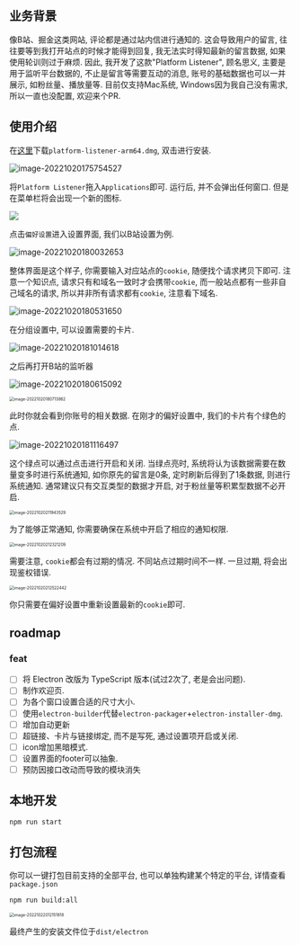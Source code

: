 ## 业务背景

像B站、掘金这类网站, 评论都是通过站内信进行通知的. 这会导致用户的留言, 往往要等到我打开站点的时候才能得到回复, 我无法实时得知最新的留言数据, 如果使用轮训则过于麻烦. 因此, 我开发了这款"Platform Listener", 顾名思义, 主要是用于监听平台数据的, 不止是留言等需要互动的消息, 账号的基础数据也可以一并展示, 如粉丝量、播放量等. 目前仅支持Mac系统, Windows因为我自己没有需求, 所以一直也没配置, 欢迎来个PR.

## 使用介绍

在[这里](https://github.com/Eve-Sama/platform-listener/releases)下载`platform-listener-arm64.dmg`, 双击进行安装.

![image-20221020175754527](https://eve-sama.oss-cn-shanghai.aliyuncs.com/blog/202210220052964.png)

将`Platform Listener`拖入`Applications`即可. 运行后, 并不会弹出任何窗口. 但是在菜单栏将会出现一个新的图标.

![](https://eve-sama.oss-cn-shanghai.aliyuncs.com/blog/202210220052979.png)

点击`偏好设置`进入设置界面, 我们以B站设置为例.

![image-20221020180032653](https://eve-sama.oss-cn-shanghai.aliyuncs.com/blog/202210220052063.png)

整体界面是这个样子, 你需要输入对应站点的`cookie`, 随便找个请求拷贝下即可. 注意一个知识点, 请求只有和域名一致时才会携带`cookie`, 而一般站点都有一些非自己域名的请求, 所以并非所有请求都有`cookie`, 注意看下域名.

![image-20221020180531650](https://eve-sama.oss-cn-shanghai.aliyuncs.com/blog/202210220052139.png)

在分组设置中, 可以设置需要的卡片.

![image-20221020181014618](https://eve-sama.oss-cn-shanghai.aliyuncs.com/blog/202210220052198.png)

之后再打开B站的监听器

![image-20221020180615092](https://eve-sama.oss-cn-shanghai.aliyuncs.com/blog/202210220052252.png)

<img src="https://eve-sama.oss-cn-shanghai.aliyuncs.com/blog/202210220052335.png" alt="image-20221020180713862" style="zoom:50%;" />

此时你就会看到你账号的相关数据. 在刚才的偏好设置中, 我们的卡片有个绿色的点.

![image-20221020181116497](https://eve-sama.oss-cn-shanghai.aliyuncs.com/blog/202210220052368.png)

这个绿点可以通过点击进行开启和关闭. 当绿点亮时, 系统将认为该数据需要在数量变多时进行系统通知, 如你原先的留言是0条, 定时刷新后得到了1条数据, 则进行系统通知. 通常建议只有交互类型的数据才开启, 对于粉丝量等积累型数据不必开启.

<img src="https://eve-sama.oss-cn-shanghai.aliyuncs.com/blog/202210220052435.png" alt="image-20221020211943529" style="zoom:50%;" />

为了能够正常通知, 你需要确保在系统中开启了相应的通知权限.

<img src="https://eve-sama.oss-cn-shanghai.aliyuncs.com/blog/202210220052603.png" alt="image-20221020212321209" style="zoom:50%;" />

需要注意, `cookie`都会有过期的情况. 不同站点过期时间不一样. 一旦过期, 将会出现鉴权错误.

<img src="https://eve-sama.oss-cn-shanghai.aliyuncs.com/blog/202210220052646.png" alt="image-20221020212522442" style="zoom:50%;" />

你只需要在偏好设置中重新设置最新的`cookie`即可. 

## roadmap

### feat

 - [ ] 将 Electron 改版为 TypeScript 版本(试过2次了, 老是会出问题).
 - [ ] 制作欢迎页.
 - [ ] 为各个窗口设置合适的尺寸大小.
 - [ ] 使用`electron-builder`代替`electron-packager`+`electron-installer-dmg`.
 - [ ] 增加自动更新
 - [ ] 超链接、卡片与链接绑定, 而不是写死, 通过设置项开启或关闭.
 - [ ] icon增加黑暗模式.
 - [ ] 设置界面的footer可以抽象.
 - [ ] 预防因接口改动而导致的模块消失

## 本地开发

```bash
npm run start
```

## 打包流程

你可以一键打包目前支持的全部平台, 也可以单独构建某个特定的平台, 详情查看`package.json`

```bash
npm run build:all
```

<img src="https://eve-sama.oss-cn-shanghai.aliyuncs.com/blog/202210220121857.png" alt="image-20221022012151818" style="zoom:50%;" />

最终产生的安装文件位于`dist/electron`

